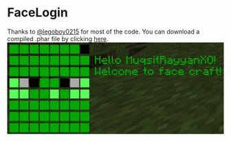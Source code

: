 # FaceLogin
Thanks to [@legoboy0215](http://github.com/legoboy0215) for most of the code. You can download a compiled .phar file by clicking [here](https://github.com/Muqsit/FaceLogin/releases/download/v1.0/FaceLogin_v1.0.0.phar).
![alt data](https://raw.githubusercontent.com/Muqsit/FaceLogin/master/resources/output.PNG)
